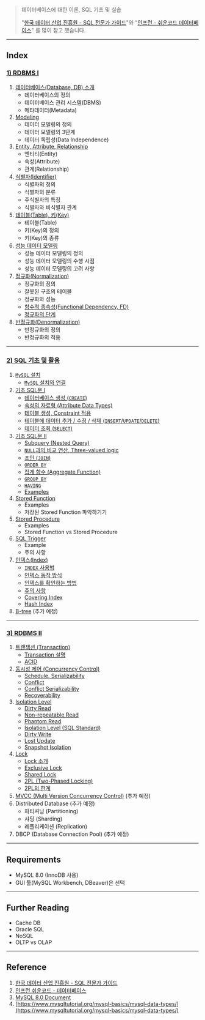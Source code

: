 > 데이터베이스에 대한 이론, SQL 기초 및 실습
>
> "[한국 데이터 산업 진흥원 - SQL 전문가 가이드](https://dataonair.or.kr/db-tech-reference/d-guide/sql/)"와 "[인프런 - 쉬운코드 데이터베이스](https://www.inflearn.com/course/%EB%B0%B1%EC%97%94%EB%93%9C-%EB%8D%B0%EC%9D%B4%ED%84%B0%EB%B2%A0%EC%9D%B4%EC%8A%A4-%EA%B0%9C%EB%A1%A0/dashboard)" 를 많이 참고 했습니다.
>

---

## Index

### [1) RDBMS I](https://github.com/seungki1011/Data-Engineering/tree/main/database/(001)%20Relational%20Database)

1. [데이터베이스(Database, DB) 소개](https://github.com/seungki1011/Data-Engineering/tree/main/database/(001)%20Relational%20Database#1-%EB%8D%B0%EC%9D%B4%ED%84%B0%EB%B2%A0%EC%9D%B4%EC%8A%A4database-%EC%86%8C%EA%B0%9C)
   * 데이터베이스의 정의
   * 데이터베이스 관리 시스템(DBMS)
   * 메타데이터(Metadata)
2. [Modeling]((001)%20Relational%20Database#2-modeling)
   * 데이터 모델링의 정의
   * 데이터 모델링의 3단계
   * 데이터 독립성(Data Independence)
3. [Entity, Attribute, Relationship](https://github.com/seungki1011/Data-Engineering/tree/main/database/(001)%20Relational%20Database#3-entity-attribute-relationship)
   * 엔티티(Entity)
   * 속성(Attribute)
   * 관계(Relationship)
4. [식별자(Identifier)](https://github.com/seungki1011/Data-Engineering/tree/main/database/(001)%20Relational%20Database#4-%EC%8B%9D%EB%B3%84%EC%9E%90identifier)
   * 식별자의 정의
   * 식별자의 분류
   * 주식별자의 특징
   * 식별자와 비식별자 관계
5. [테이블(Table), 키(Key)](https://github.com/seungki1011/Data-Engineering/tree/main/database/(001)%20Relational%20Database#5-%ED%85%8C%EC%9D%B4%EB%B8%94table-%ED%82%A4key)
   * 테이블(Table)
   * 키(Key)의 정의
   * 키(Key)의 종류
6. [성능 데이터 모델링](https://github.com/seungki1011/Data-Engineering/tree/main/database/(001)%20Relational%20Database#6-%EC%84%B1%EB%8A%A5-%EB%8D%B0%EC%9D%B4%ED%84%B0-%EB%AA%A8%EB%8D%B8%EB%A7%81)
   * 성능 데이터 모델링의 정의
   * 성능 데이터 모델링의 수행 시점
   * 성능 데이터 모델링의 고려 사항
7. [정규화(Normalization)](https://github.com/seungki1011/Data-Engineering/tree/main/database/(001)%20Relational%20Database#7-%EC%A0%95%EA%B7%9C%ED%99%94normalization)
   * 정규화의 정의
   * 잘못된 구조의 테이블
   * 정규화와 성능
   * [함수적 종속성(Functional Dependency, FD)](https://github.com/seungki1011/Data-Engineering/tree/main/database/(001)%20Relational%20Database#74-%ED%95%A8%EC%88%98%EC%A0%81-%EC%A2%85%EC%86%8D%EC%84%B1functional-dependency-fd)
   * [정규화의 단계](https://github.com/seungki1011/Data-Engineering/tree/main/database/(001)%20Relational%20Database#75-%EC%A0%95%EA%B7%9C%ED%99%94%EC%9D%98-%EB%8B%A8%EA%B3%84)
8. [반정규화(Denormalization)](https://github.com/seungki1011/Data-Engineering/tree/main/database/(001)%20Relational%20Database#8-%EB%B0%98%EC%A0%95%EA%B7%9C%ED%99%94denormalization)
   * 반정규화의 정의
   * 반정규화의 적용

---

### [2) SQL 기초 및 활용](https://github.com/seungki1011/Data-Engineering/tree/main/database/(002)%20Using%20SQL)

1. [```MySQL``` 설치](https://github.com/seungki1011/Data-Engineering/tree/main/database/(002)%20Using%20SQL#1-mysql-%EC%84%A4%EC%B9%98)
   * [```MySQL``` 설치와 연결](https://github.com/seungki1011/Data-Engineering/tree/main/database/(002)%20Using%20SQL#11-mysql-%EC%84%A4%EC%B9%98%EC%99%80-%EC%97%B0%EA%B2%B0)
1. [기초 SQL문 I](https://github.com/seungki1011/Data-Engineering/tree/main/database/(002)%20Using%20SQL#2-%EA%B8%B0%EC%B4%88-sql%EB%AC%B8-i)
   * [데이터베이스 생성 (```CREATE```)](https://github.com/seungki1011/Data-Engineering/tree/main/database/(002)%20Using%20SQL#21-%EB%8D%B0%EC%9D%B4%ED%84%B0%EB%B2%A0%EC%9D%B4%EC%8A%A4-%EC%83%9D%EC%84%B1)
   * [속성의 자료형 (Attribute Data Types)](https://github.com/seungki1011/Data-Engineering/tree/main/database/(002)%20Using%20SQL#22-attribute-data-types)
   * [테이블 생성, Constraint 적용](https://github.com/seungki1011/Data-Engineering/tree/main/database/(002)%20Using%20SQL#23-%ED%85%8C%EC%9D%B4%EB%B8%94-%EC%83%9D%EC%84%B1-constraint-%EC%A0%81%EC%9A%A9)
   * [테이블에 데이터 추가 / 수정 / 삭제 (```INSERT```/```UPDATE```/```DELETE```)](https://github.com/seungki1011/Data-Engineering/tree/main/database/(002)%20Using%20SQL#24-%ED%85%8C%EC%9D%B4%EB%B8%94%EC%97%90-%EB%8D%B0%EC%9D%B4%ED%84%B0-%EC%B6%94%EA%B0%80--%EC%88%98%EC%A0%95--%EC%82%AD%EC%A0%9C)
   * [데이터 조회 (```SELECT```)](https://github.com/seungki1011/Data-Engineering/tree/main/database/(002)%20Using%20SQL#25-%EB%8D%B0%EC%9D%B4%ED%84%B0-%EC%A1%B0%ED%9A%8C-select)
1. [기초 SQL문 II](https://github.com/seungki1011/Data-Engineering/tree/main/database/(002)%20Using%20SQL#3-%EA%B8%B0%EC%B4%88-sql%EB%AC%B8-ii)
   * [Subquery (Nested Query)](https://github.com/seungki1011/Data-Engineering/tree/main/database/(002)%20Using%20SQL#31-subquery-nested-query)
   * [```NULL```과의 비교 연산, Three-valued logic](https://github.com/seungki1011/Data-Engineering/tree/main/database/(002)%20Using%20SQL#32-null%EA%B3%BC%EC%9D%98-%EB%B9%84%EA%B5%90-%EC%97%B0%EC%82%B0-three-valued-logic)
   * [조인 (```JOIN```)](https://github.com/seungki1011/Data-Engineering/tree/main/database/(002)%20Using%20SQL#33-%EC%A1%B0%EC%9D%B8-join)
   * [```ORDER BY```](https://github.com/seungki1011/Data-Engineering/tree/main/database/(002)%20Using%20SQL#34-order-by)
   * [집계 함수 (Aggregate Function)](https://github.com/seungki1011/Data-Engineering/tree/main/database/(002)%20Using%20SQL#35-aggregate-function)
   * [```GROUP BY```](https://github.com/seungki1011/Data-Engineering/tree/main/database/(002)%20Using%20SQL#36-group-by)
   * [```HAVING```](https://github.com/seungki1011/Data-Engineering/tree/main/database/(002)%20Using%20SQL#37-having)
   * [Examples](https://github.com/seungki1011/Data-Engineering/tree/main/database/(002)%20Using%20SQL#38-%EC%A1%B0%ED%9A%8C-%EC%A7%91%EA%B3%84-%EC%98%88%EC%8B%9C)
1. [Stored Function](https://github.com/seungki1011/Data-Engineering/tree/main/database/(002)%20Using%20SQL#4-stored-function)
   * Examples
   * 저장된 Stored Function 파악하기기 
1. [Stored Procedure](https://github.com/seungki1011/Data-Engineering/tree/main/database/(002)%20Using%20SQL#5-stored-procedure)
   * Examples
   * Stored Function vs Stored Procedure
1. [SQL Trigger](https://github.com/seungki1011/Data-Engineering/tree/main/database/(002)%20Using%20SQL#6-sql-trigger)
   * Example
   * 주의 사항
1. [인덱스(Index)](https://github.com/seungki1011/Data-Engineering/tree/main/database/(002)%20Using%20SQL#7-%EC%9D%B8%EB%8D%B1%EC%8A%A4index)
   * [```INDEX``` 사용법](https://github.com/seungki1011/Data-Engineering/tree/main/database/(002)%20Using%20SQL#71-index-%EC%82%AC%EC%9A%A9%EB%B2%95)
   * [인덱스 동작 방식](https://github.com/seungki1011/Data-Engineering/tree/main/database/(002)%20Using%20SQL#72-%EC%9D%B8%EB%8D%B1%EC%8A%A4-%EB%8F%99%EC%9E%91-%EB%B0%A9%EC%8B%9D)
   * [인덱스를 확인하는 방법](https://github.com/seungki1011/Data-Engineering/tree/main/database/(002)%20Using%20SQL#73-index%EB%A5%BC-%ED%99%95%EC%9D%B8%ED%95%98%EB%8A%94-%EB%B0%A9%EB%B2%95)
   * [주의 사항](https://github.com/seungki1011/Data-Engineering/tree/main/database/(002)%20Using%20SQL#74-%EC%A3%BC%EC%9D%98-%EC%82%AC%ED%95%AD)
   * [Covering Index](https://github.com/seungki1011/Data-Engineering/tree/main/database/(002)%20Using%20SQL#75-covering-index)
   * [Hash Index](https://github.com/seungki1011/Data-Engineering/tree/main/database/(002)%20Using%20SQL#76-hash-index)
1. [B-tree](https://github.com/seungki1011/Data-Engineering/tree/main/database/(002)%20Using%20SQL#8-b-tree) (추가 예정)

---

### [3) RDBMS II](https://github.com/seungki1011/Data-Engineering/tree/main/database/(003)%20Relational%20Database%202)

1. [트랜잭션 (Transaction)](https://github.com/seungki1011/Data-Engineering/tree/main/database/(003)%20Relational%20Database%202#1-transaction)
   * [Transaction 설명](https://github.com/seungki1011/Data-Engineering/tree/main/database/(003)%20Relational%20Database%202#11-transaction-%EC%84%A4%EB%AA%85)
   * [ACID](https://github.com/seungki1011/Data-Engineering/tree/main/database/(003)%20Relational%20Database%202#12-acid)
2. [동시성 제어 (Concurrency Control)](https://github.com/seungki1011/Data-Engineering/tree/main/database/(003)%20Relational%20Database%202#2-concurrency-control)
   * [Schedule, Serializability](https://github.com/seungki1011/Data-Engineering/tree/main/database/(003)%20Relational%20Database%202#21-schedule-serializability)
   * [Conflict](https://github.com/seungki1011/Data-Engineering/tree/main/database/(003)%20Relational%20Database%202#22-conflict)
   * [Conflict Serializability](https://github.com/seungki1011/Data-Engineering/tree/main/database/(003)%20Relational%20Database%202#23-conflict-serializability-protocol)
   * [Recoverability](https://github.com/seungki1011/Data-Engineering/tree/main/database/(003)%20Relational%20Database%202#24-recoverability)
3. [Isolation Level](https://github.com/seungki1011/Data-Engineering/tree/main/database/(003)%20Relational%20Database%202#3-isolation-level)
   * [Dirty Read](https://github.com/seungki1011/Data-Engineering/tree/main/database/(003)%20Relational%20Database%202#31-dirty-read)
   * [Non-repeatable Read](https://github.com/seungki1011/Data-Engineering/tree/main/database/(003)%20Relational%20Database%202#32-non-repeatable-read)
   * [Phantom Read](https://github.com/seungki1011/Data-Engineering/tree/main/database/(003)%20Relational%20Database%202#33-phantom-read)
   * [Isolation Level (SQL Standard)](https://github.com/seungki1011/Data-Engineering/tree/main/database/(003)%20Relational%20Database%202#34-isolation-level-sql-standard)
   * [Dirty Write](https://github.com/seungki1011/Data-Engineering/tree/main/database/(003)%20Relational%20Database%202#35-dirty-write)
   * [Lost Update](https://github.com/seungki1011/Data-Engineering/tree/main/database/(003)%20Relational%20Database%202#36-lost-update)
   * [Snapshot Isolation](https://github.com/seungki1011/Data-Engineering/tree/main/database/(003)%20Relational%20Database%202#37-snapshot-isolation)
4. [Lock](https://github.com/seungki1011/Data-Engineering/tree/main/database/(003)%20Relational%20Database%202#4-lock)
   * [Lock 소개](https://github.com/seungki1011/Data-Engineering/tree/main/database/(003)%20Relational%20Database%202#41-lock-%EC%86%8C%EA%B0%9C)
   * [Exclusive Lock](https://github.com/seungki1011/Data-Engineering/tree/main/database/(003)%20Relational%20Database%202#42-exclusive-lock-%EB%B0%B0%ED%83%80%EC%A0%81-lock)
   * [Shared Lock](https://github.com/seungki1011/Data-Engineering/tree/main/database/(003)%20Relational%20Database%202#43-shared-lock-%EA%B3%B5%EC%9C%A0-lock)
   * [2PL (Two-Phased Locking)](https://github.com/seungki1011/Data-Engineering/tree/main/database/(003)%20Relational%20Database%202#43-2pl-2-phase-locking)
   * [2PL의 한계](https://github.com/seungki1011/Data-Engineering/tree/main/database/(003)%20Relational%20Database%202#48-2pl%EC%9D%98-%ED%95%9C%EA%B3%84)
5. [MVCC (Multi Version Concurrency Control)](https://github.com/seungki1011/Data-Engineering/tree/main/database/(003)%20Relational%20Database%202#5-mvccmulti-version-concurrency-control) (추가 예정)
6. Distributed Database (추가 예정)
   * 파티셔닝 (Partitioning)
   * 샤딩 (Sharding)
   * 레플리케이션 (Replication)
7. DBCP (Database Connection Pool) (추가 예정)



---

## Requirements

* MySQL 8.0 (InnoDB 사용)
* GUI 툴(MySQL Workbench, DBeaver)은 선택

---

## Further Reading

* Cache DB
* Oracle SQL
* NoSQL 
* OLTP vs OLAP



---

## Reference

1. [한국 데이터 산업 진흥원 - SQL 전문가 가이드](https://dataonair.or.kr/db-tech-reference/d-guide/sql/)
2. [인프런 쉬운코드 - 데이터베이스](https://www.inflearn.com/course/%EB%B0%B1%EC%97%94%EB%93%9C-%EB%8D%B0%EC%9D%B4%ED%84%B0%EB%B2%A0%EC%9D%B4%EC%8A%A4-%EA%B0%9C%EB%A1%A0/dashboard)
3. [MySQL 8.0 Document](https://dev.mysql.com/doc/mysql-installation-excerpt/8.0/en/macos-installation.html)
4. [https://www.mysqltutorial.org/mysql-basics/mysql-data-types/](https://www.mysqltutorial.org/mysql-basics/mysql-data-types/)

